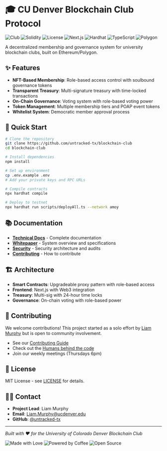 # 🎓 CU Denver Blockchain Club Protocol

![Club](https://img.shields.io/badge/Blockchain%20Club-%F0%9F%92%99-blue)
![Solidity](https://img.shields.io/badge/Solidity-0.8.20-363636?style=flat&logo=solidity)
![License](https://img.shields.io/github/license/untracked-tx/blockchain-club)
![Next.js](https://img.shields.io/badge/built%20with-Next.js-000?style=flat&logo=next.js)
![Hardhat](https://img.shields.io/badge/built%20with-Hardhat-f4e04d?style=flat&logo=ethereum)
![TypeScript](https://img.shields.io/badge/TypeScript-007ACC?style=flat&logo=typescript&logoColor=white)
![Polygon](https://img.shields.io/badge/Polygon-8247E5?style=flat&logo=polygon&logoColor=white)

A decentralized membership and governance system for university blockchain clubs, built on Ethereum/Polygon.

## ✨ Features

- **NFT-Based Membership**: Role-based access control with soulbound governance tokens
- **Transparent Treasury**: Multi-signature treasury with time-locked transactions
- **On-Chain Governance**: Voting system with role-based voting power
- **Token Management**: Multiple membership tiers and POAP event tokens
- **Whitelist System**: Democratic member approval process

## 🚀 Quick Start

```bash
# Clone the repository
git clone https://github.com/untracked-tx/blockchain-club
cd blockchain-club

# Install dependencies
npm install

# Set up environment
cp .env.example .env
# Add your private keys and RPC URLs

# Compile contracts
npx hardhat compile

# Deploy to testnet
npx hardhat run scripts/deployAll.ts --network amoy
```

## 📚 Documentation

- **[Technical Docs](./docs/README.md)** - Complete documentation
- **[Whitepaper](./docs/whitepaper.md)** - System overview and specifications
- **[Security](./docs/security.md)** - Security architecture and audits
- **[Contributing](./docs/CONTRIBUTING.MD)** - How to contribute

## 🏗️ Architecture

- **Smart Contracts**: Upgradeable proxy pattern with role-based access
- **Frontend**: Next.js with Web3 integration
- **Treasury**: Multi-sig with 24-hour time locks
- **Governance**: On-chain voting with role-based power

## 🤝 Contributing

We welcome contributions! This project started as a solo effort by [Liam Murphy](mailto:Liam.Murphy@ucdenver.edu) but is open to community involvement.

- See our [Contributing Guide](./docs/CONTRIBUTING.MD)
- Check out the [Humans behind the code](./HUMANS.md)
- Join our weekly meetings (Thursdays 6pm)

## 📄 License

MIT License - see [LICENSE](LICENSE) for details.

## 🙋‍♂️ Contact

- **Project Lead**: Liam Murphy
- **Email**: Liam.Murphy@ucdenver.edu
- **GitHub**: [@untracked-tx](https://github.com/untracked-tx)

---

*Built with ❤️ for the University of Colorado Denver Blockchain Club*

![Made with Love](https://img.shields.io/badge/Made%20with-❤️-red)
![Powered by Coffee](https://img.shields.io/badge/Powered%20by-Coffee-FFDD00?style=flat&logo=buymeacoffee)
![Open Source](https://img.shields.io/badge/Open%20Source-💚-brightgreen)
